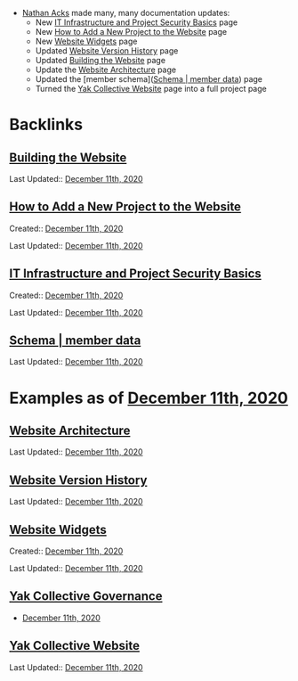 - [Nathan Acks](<Nathan Acks.md>) made many, many documentation updates:
    - New [IT Infrastructure and Project Security Basics](<IT Infrastructure and Project Security Basics.md>) page
    - New [How to Add a New Project to the Website](<How to Add a New Project to the Website.md>) page
    - New [Website Widgets](<Website Widgets.md>) page
    - Updated [Website Version History](<Website Version History.md>) page
    - Updated [Building the Website](<Building the Website.md>) page
    - Update the [Website Architecture](<Website Architecture.md>) page
    - Updated the [member schema]([Schema | member data](<Schema | member data.md>)) page
    - Turned the [Yak Collective Website](<Yak Collective Website.md>) page into a full project page

# Backlinks
## [Building the Website](<Building the Website.md>)
Last Updated:: [December 11th, 2020](<December 11th, 2020.md>)

## [How to Add a New Project to the Website](<How to Add a New Project to the Website.md>)
Created:: [December 11th, 2020](<December 11th, 2020.md>)

Last Updated:: [December 11th, 2020](<December 11th, 2020.md>)

## [IT Infrastructure and Project Security Basics](<IT Infrastructure and Project Security Basics.md>)
Created:: [December 11th, 2020](<December 11th, 2020.md>)

Last Updated:: [December 11th, 2020](<December 11th, 2020.md>)

## [Schema | member data](<Schema | member data.md>)
Last Updated:: [December 11th, 2020](<December 11th, 2020.md>)

# Examples as of [December 11th, 2020](<December 11th, 2020.md>)

## [Website Architecture](<Website Architecture.md>)
Last Updated:: [December 11th, 2020](<December 11th, 2020.md>)

## [Website Version History](<Website Version History.md>)
Last Updated:: [December 11th, 2020](<December 11th, 2020.md>)

## [Website Widgets](<Website Widgets.md>)
Created:: [December 11th, 2020](<December 11th, 2020.md>)

Last Updated:: [December 11th, 2020](<December 11th, 2020.md>)

## [Yak Collective Governance](<Yak Collective Governance.md>)
- [December 11th, 2020](<December 11th, 2020.md>)

## [Yak Collective Website](<Yak Collective Website.md>)
Last Updated:: [December 11th, 2020](<December 11th, 2020.md>)

